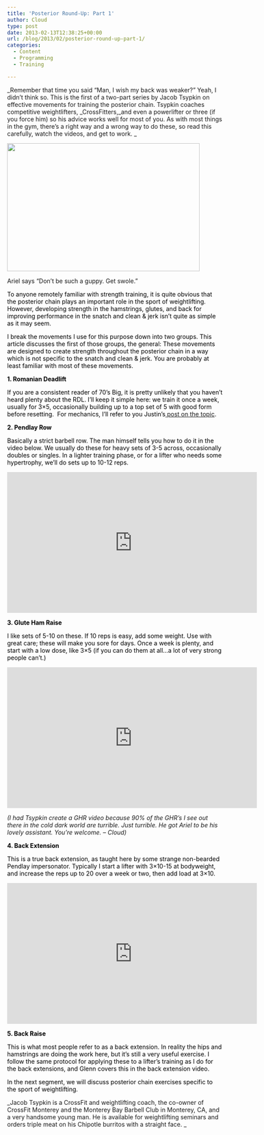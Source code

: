 ```yaml
---
title: 'Posterior Round-Up: Part 1'
author: Cloud
type: post
date: 2013-02-13T12:38:25+00:00
url: /blog/2013/02/posterior-round-up-part-1/
categories:
  - Content
  - Programming
  - Training

---
```

_Remember that time you said &#8220;Man, I wish my back was weaker?&#8221; Yeah, I didn&#8217;t think so. This is the first of a two-part series by Jacob Tsypkin on effective movements for training the posterior chain. Tsypkin coaches competitive weightlifters, _CrossFitters,_and even a powerlifter or three (if you force him) so his advice works well for most of you. As with most things in the gym, there&#8217;s a right way and a wrong way to do these, so read this carefully, watch the videos, and get to work. _

<div id="attachment_8493" style="width: 460px" class="wp-caption aligncenter">
  <a href="/blog/2013/02/posterior-round-up-part-1/datback/" rel="attachment wp-att-8493"><img aria-describedby="caption-attachment-8493" data-attachment-id="8493" data-permalink="/blog/2013/02/posterior-round-up-part-1/datback/" data-orig-file="/2013/02/datback.jpg" data-orig-size="960,639" data-comments-opened="1" data-image-meta="{&quot;aperture&quot;:&quot;0&quot;,&quot;credit&quot;:&quot;&quot;,&quot;camera&quot;:&quot;&quot;,&quot;caption&quot;:&quot;&quot;,&quot;created_timestamp&quot;:&quot;0&quot;,&quot;copyright&quot;:&quot;&quot;,&quot;focal_length&quot;:&quot;0&quot;,&quot;iso&quot;:&quot;0&quot;,&quot;shutter_speed&quot;:&quot;0&quot;,&quot;title&quot;:&quot;&quot;}" data-image-title="datback" data-image-description="" data-medium-file="/2013/02/datback-200x133.jpg" data-large-file="/2013/02/datback-450x299.jpg" class="size-large wp-image-8493" src="/2013/02/datback-450x299.jpg" alt="" width="450" height="299" srcset="/2013/02/datback-450x300.jpg 450w, /2013/02/datback-150x99.jpg 150w, /2013/02/datback-200x133.jpg 200w, /2013/02/datback.jpg 960w" sizes="(max-width: 450px) 100vw, 450px" /></a>
  
  <p id="caption-attachment-8493" class="wp-caption-text">
    Ariel says &#8220;Don&#8217;t be such a guppy. Get swole.&#8221;
  </p>
</div>

<span style="color: #000000">To anyone remotely familiar with strength training, it is quite obvious that the posterior chain plays an important role in the sport of weightlifting. However, developing strength in the hamstrings, glutes, and back for improving performance in the snatch and clean & jerk isn&#8217;t quite as simple as it may seem.</span>

<span style="color: #000000">I break the movements I use for this purpose down into two groups. This article discusses the first of those groups, the general: These movements are designed to create strength throughout the posterior chain in a way which is not specific to the snatch and clean & jerk. You are probably at least familiar with most of these movements.</span>

**<span style="color: #000000">1. Romanian Deadlift</span>**

<span style="color: #000000">If you are a consistent reader of 70’s Big, it is pretty unlikely that you haven’t heard plenty about the RDL. I’ll keep it simple here: we train it once a week, usually for 3&#215;5, occasionally building up to a top set of 5 with good form before resetting.  For mechanics, I’ll refer to you Justin’s<a title="RDLRDLRDLRDLRDLRDLRDLRDLRDLRDLRDLRDLRDL" href="/blog/2011/06/the-rdl/"> post on the topic</a>. </span>

**<span style="color: #000000">2. Pendlay Row</span>**

<span style="color: #000000">Basically a strict barbell row. The man himself tells you how to do it in the video below.</span><span style="color: #000000"> We usually do these for heavy sets of 3-5 across, occasionally doubles or singles. In a lighter training phase, or for a lifter who needs some hypertrophy, we’ll do sets up to 10-12 reps.</span>

<span class="embed-youtube" style="text-align:center; display: block;"><iframe class='youtube-player' type='text/html' width='584' height='329' src='https://www.youtube.com/embed/ZlRrIsoDpKg?version=3&#038;rel=1&#038;fs=1&#038;autohide=2&#038;showsearch=0&#038;showinfo=1&#038;iv_load_policy=1&#038;wmode=transparent' allowfullscreen='true' style='border:0;'></iframe></span>

**<span style="color: #000000">3. Glute Ham Raise</span>**

<span style="color: #000000">I like sets of 5-10 on these. If 10 reps is easy, add some weight. Use with great care; these will make you sore for days. Once a week is plenty, and start with a low dose, like 3&#215;5 (if you can do them at all&#8230;a lot of very strong people can’t.)</span>

<span class="embed-youtube" style="text-align:center; display: block;"><iframe class='youtube-player' type='text/html' width='584' height='329' src='https://www.youtube.com/embed/L9zKJw1KmbA?version=3&#038;rel=1&#038;fs=1&#038;autohide=2&#038;showsearch=0&#038;showinfo=1&#038;iv_load_policy=1&#038;wmode=transparent' allowfullscreen='true' style='border:0;'></iframe></span>

_(I had Tsypkin create a GHR video because 90% of the GHR&#8217;s I see out there in the cold dark world are turrible. Just turrible. He got Ariel to be his lovely assistant. You&#8217;re welcome. &#8211; Cloud)_

**<span style="color: #000000">4. Back Extension</span>**

<span style="color: #000000">This is a true back extension, as taught here by some strange non-bearded Pendlay impersonator.</span><span style="color: #000000"> Typically I start a lifter with 3&#215;10-15 at bodyweight, and increase the reps up to 20 over a week or two, then add load at 3&#215;10.</span>

<span class="embed-youtube" style="text-align:center; display: block;"><iframe class='youtube-player' type='text/html' width='584' height='329' src='https://www.youtube.com/embed/bdmI5Ex8HMw?version=3&#038;rel=1&#038;fs=1&#038;autohide=2&#038;showsearch=0&#038;showinfo=1&#038;iv_load_policy=1&#038;wmode=transparent' allowfullscreen='true' style='border:0;'></iframe></span>

**<span style="color: #000000">5. Back Raise</span>**

<span style="color: #000000">This is what most people refer to as a back extension. In reality the hips and hamstrings are doing the work here, but it’s still a very useful exercise. I follow the same protocol for applying these to a lifter&#8217;s training as I do for the back extensions, and Glenn covers this in the back extension video. </span>

<span style="color: #000000">In the next segment, we will discuss posterior chain exercises specific to the sport of weightlifting.</span>

_Jacob Tsypkin is a CrossFit and weightlifting coach, the co-owner of CrossFit Monterey and the Monterey Bay Barbell Club in Monterey, CA, and a very handsome young man. He is available for weightlifting seminars and orders triple meat on his Chipotle burritos with a straight face. _

&nbsp;